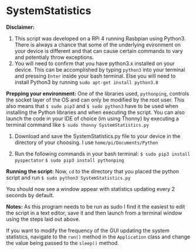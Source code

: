 # SystemStatistics

<b>Disclaimer:</b>
1) This script was developed on a RPi 4 running Rasbpian using Python3. 
There is always a chance that some of the underlying evironment on your device is different and that can cause certain commands to vary and potentialy throw exceptions. 
2) You will need to confirm that you have python3.x installed on your device. 
This can be accomplished by typing `python3` into your terminal and pressing `Enter` inside your bash terminal. 
Else you will need to install Python3 by running `sudo apt-get install python3.8`

<b>Prepping your environment:</b>
One of the libraries used, `pythonping`, controls the socket layer of the OS and can only be modified by the root user. This also means that `$ sudo pip3` and `$ sudo python3` have to be used when installing the Python libraries and when executing the script. You can also launch the code in your IDE of choice (im using Thonny) by executing a terminal command like
`$ sudo thonny SystemStatistics.py`

1) Download and save the SystemStatistics.py file to your device in the directory of your choosing. I use   `home/pi/Documents/Python`

2) Run the following commands in your bash terminal:
`$ sudo pip3 install pyspectator`
`$ sudo pip3 install pythonping`


<b>Running the script:</b>
Now, `cd` to the directory that you placed the python script and run `$ sudo python3 SystemStatistics.py` 

You should now see a window appear with statistics updating every 2 seconds by default.

<b>Notes:</b>
As this program needs to be run as sudo I find it the easiest to edit the script in a text editor, save it and then launch from a terminal window using the steps laid out above.

If you want to modify the frequency of the GUI updating the system statistics, navigate to the `run()` method in the `Application` class and change the value being passed to the `sleep()` method.
